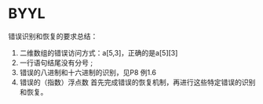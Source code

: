 # BYYL
错误识别和恢复的要求总结：
1. 二维数组的错误访问方式：a[5,3]，正确的是a[5][3]
2. 一行语句结尾没有分号 ;
3. 错误的八进制和十六进制的识别，见P8 例1.6
4. 错误的（指数）浮点数
首先完成错误的恢复机制，再进行这些特定错误的识别和恢复。
